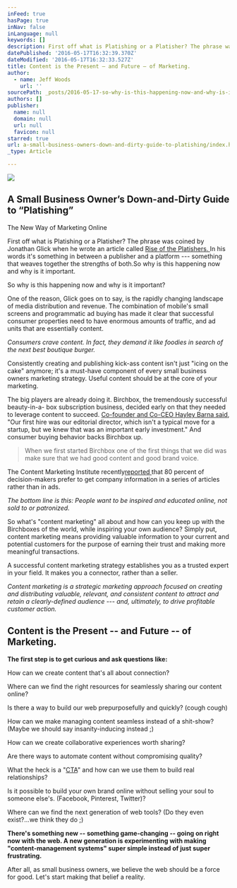 ```yaml
---
inFeed: true
hasPage: true
inNav: false
inLanguage: null
keywords: []
description: First off what is Platishing or a Platisher? The phrase was coined by Jonathan Glick when he wrote an article called Rise of the Platishers. In his words it’s something in between a publisher and a platform — something that weaves together the strengths of both.So why is this happening now and why is it important.
datePublished: '2016-05-17T16:32:39.370Z'
dateModified: '2016-05-17T16:32:33.527Z'
title: Content is the Present – and Future – of Marketing.
author:
  - name: Jeff Woods
    url: ''
sourcePath: _posts/2016-05-17-so-why-is-this-happening-now-and-why-is-it-important.md
authors: []
publisher:
  name: null
  domain: null
  url: null
  favicon: null
starred: true
url: a-small-business-owners-down-and-dirty-guide-to-platishing/index.html
_type: Article

---
```

<article style=""><img src="https://s3-us-west-2.amazonaws.com/the-grid-img/p/cd82aa83ffeb8d67ce6bbf162a156302e4fbc53d.jpg" /><h1>A Small Business Owner’s Down-and-Dirty Guide to “Platishing”</h1><p>The New Way of Marketing Online</p></article>

First off what is Platishing or a Platisher? The phrase was coined by Jonathan Glick when he wrote an article called [Rise of the Platishers. ][0]In his words it's something in between a publisher and a platform --- something that weaves together the strengths of both.So why is this happening now and why is it important.

So why is this happening now and why is it important?

One of the reason, Glick goes on to say, is the rapidly changing landscape of media distribution and revenue. The combination of mobile's small screens and programmatic ad buying has made it clear that successful consumer properties need to have enormous amounts of traffic, and ad units that are essentially content.

_Consumers crave content. In fact, they demand it like foodies in search of the next best boutique burger._

Consistently creating and publishing kick-ass content isn't just "icing on the cake" anymore; it's a must-have component of every small business owners marketing strategy. Useful content should be at the core of your marketing.

The big players are already doing it. Birchbox, the tremendously successful beauty-in-a- box subscription business, decided early on that they needed to leverage content to succeed. [Co-founder and Co-CEO Hayley Barna said][1], "Our first hire was our editorial director, which isn't a typical move for a startup, but we knew that was an important early investment." And consumer buying behavior backs Birchbox up.

> When we first started Birchbox one of the first things that we did was make sure that we had good content and good brand voice.

The Content Marketing Institute recently[reported ][2]that 80 percent of decision-makers prefer to get company information in a series of articles rather than in ads.

_The bottom line is this: People want to be inspired and educated online, not sold to or patronized._

So what's "content marketing" all about and how can you keep up with the Birchboxes of the world, while inspiring your own audience? Simply put, content marketing means providing valuable information to your current and potential customers for the purpose of earning their trust and making more meaningful transactions.

A successful content marketing strategy establishes you as a trusted expert in your field. It makes you a connector, rather than a seller.

_Content marketing is a strategic marketing approach focused on creating and distributing valuable, relevant, and consistent content to attract and retain a clearly-defined audience --- and, ultimately, to drive profitable customer action._

## Content is the Present -- and Future -- of Marketing.

**The first step is to get curious and ask questions like:**

How can we create content that's all about connection?

Where can we find the right resources for seamlessly sharing our content online?

Is there a way to build our web prepurposefully and quickly? (cough cough)

How can we make managing content seamless instead of a shit-show? (Maybe we should say insanity-inducing instead ;)

How can we create collaborative experiences worth sharing?

Are there ways to automate content without compromising quality?

What the heck is a "[CTA][3]" and how can we use them to build real relationships?

Is it possible to build your own brand online without selling your soul to someone else's. (Facebook, Pinterest, Twitter)?

Where can we find the next generation of web tools? (Do they even exist?...we think they do ;)

**There's something new -- something game-changing -- going on right now with the web. A new generation is experimenting with making "content-management systems" super simple instead of just super frustrating.**

After all, as small business owners, we believe the web should be a force for good. Let's start making that belief a reality.

[0]: http://www.recode.net/2014/2/7/11623214/rise-of-the-platishers#lf_comment=136566982
[1]: http://www.forbes.com/sites/hollieslade/2014/06/02/the-pitch-that-launched-birchbox-the-485m-stuff-in-a-box-business/#5ba77881339b
[2]: http://contentmarketinginstitute.com/2015/03/buy-in-conversation-content-marketing/
[3]: https://en.wikipedia.org/wiki/Call_to_action_(marketing)